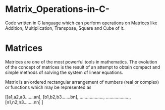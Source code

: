# Matrix_Operations-in-C-
Code written in C language which can perform operations on Matrices like Addition, Multiplication, Transpose, Square and Cube of it.

# Matrices
Matrices are one of the most powerful tools in mathematics. The evolution of the concept of matrices is the result of an attempt to obtain compact and simple methods of solving the system of linear equations.

Matrix is an ordered rectangular arrangement of numbers (real or complex) or functions which may be represented as

[[a1,a2,a3.......an],
 [b1,b2,b3.......bn],
 ...................,
 ...................,
 [n1,n2,n3........nn]
]
